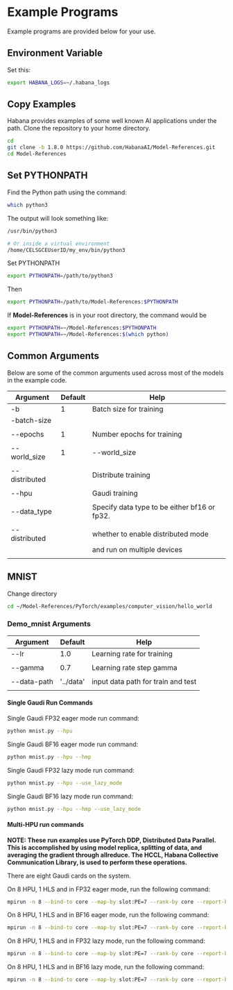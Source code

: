 # Example Programs

Example programs are provided below for your use.

## Environment Variable

Set this:

```bash
export HABANA_LOGS=~/.habana_logs
```

## Copy Examples

Habana provides examples of some well known AI applications under the path. Clone the repository to your home directory.

```bash
cd
git clone -b 1.8.0 https://github.com/HabanaAI/Model-References.git
cd Model-References
```

## Set PYTHONPATH

Find the Python path using the command:

```bash
which python3
```

The output will look something like:

```bash
/usr/bin/python3

# Or inside a virtual environment
/home/CELSGCEUserID/my_env/bin/python3
```

Set PYTHONPATH

```bash
export PYTHONPATH=/path/to/python3
```

Then

```bash
export PYTHONPATH=/path/to/Model-References:$PYTHONPATH
```

If **Model-References** is in your root directory, the command would be

```bash
export PYTHONPATH=~/Model-References:$PYTHONPATH
export PYTHONPATH=~/Model-References:$(which python)
```

## Common Arguments

Below are some of the common arguments used across most of the models in the example code.

| Argument               | Default   | Help                           |
|------------------------|-----------|--------------------------------|
| -b                     | 1         | Batch size for training        |
| -batch-size            |           |                                |
|                        |           |                                |
| --epochs               | 1         | Number epochs for training     |
|                        |           |                                |
| --world_size           | 1         | --world_size                   |
|                        |           |                                |
| --distributed          |           | Distribute training            |
|                        |           |                                |
| --hpu                  |           | Gaudi training                 |
|                        |           |                                |
| --data_type            |           | Specify data type to be either bf16 or fp32. |
|                        |           |                                |
| --distributed          |           | whether to enable distributed mode |
|                        |           | and run on multiple devices        |
|                        |           |                                |

## MNIST

Change directory

```bash
cd ~/Model-References/PyTorch/examples/computer_vision/hello_world
```

### Demo_mnist Arguments

| Argument               | Default   | Help                           |
|------------------------|-----------|--------------------------------|
| --lr                   | 1.0       | Learning rate for training     |
|                        |           |                                |
| --gamma                | 0.7       | Learning rate step gamma       |
|                        |           |                                |
| --data-path            | '../data' | input data path for train and test |
|                        |           |                                |

#### Single Gaudi Run Commands

Single Gaudi FP32 eager mode run command:

```bash
python mnist.py --hpu
```

Single Gaudi BF16 eager mode run command:

```bash
python mnist.py --hpu --hmp
```

Single Gaudi FP32 lazy mode run command:

```bash
python mnist.py --hpu --use_lazy_mode
```

Single Gaudi BF16 lazy mode run command:

```bash
python mnist.py --hpu --hmp --use_lazy_mode
```

#### Multi-HPU run commands

**NOTE: These run examples use PyTorch DDP, Distributed Data Parallel.
This is accomplished by using model replica,
splitting of data, and averaging the gradient through allreduce.
The HCCL, Habana Collective Communication Library, is used to perform these operations.**

There are eight Gaudi cards on the system.

On 8 HPU, 1 HLS and in FP32 eager mode, run the following command:

```bash
mpirun -n 8 --bind-to core --map-by slot:PE=7 --rank-by core --report-bindings --allow-run-as-root python mnist.py --batch-size=64 --epochs=1 --lr=1.0 --gamma=0.7 --hpu
```

On 8 HPU, 1 HLS and in BF16 eager mode, run the following command:

```bash
mpirun -n 8 --bind-to core --map-by slot:PE=7 --rank-by core --report-bindings --allow-run-as-root python mnist.py --batch-size=64 --epochs=1 --lr=1.0 --gamma=0.7 --hpu --hmp --hmp-bf16=ops_bf16_mnist.txt --hmp-fp32=ops_fp32_mnist.txt
```

On 8 HPU, 1 HLS and in FP32 lazy mode, run the following command:

```bash
mpirun -n 8 --bind-to core --map-by slot:PE=7 --rank-by core --report-bindings --allow-run-as-root python mnist.py --batch-size=64 --epochs=1 --lr=1.0 --gamma=0.7 --hpu --use_lazy_mode
```

On 8 HPU, 1 HLS and in BF16 lazy mode, run the following command:

```bash
mpirun -n 8 --bind-to core --map-by slot:PE=7 --rank-by core --report-bindings --allow-run-as-root python mnist.py --batch-size=64 --epochs=1 --lr=1.0 --gamma=0.7 --hpu --hmp --hmp-bf16=ops_bf16_mnist.txt --hmp-fp32=ops_fp32_mnist.txt --use_lazy_mode
```
